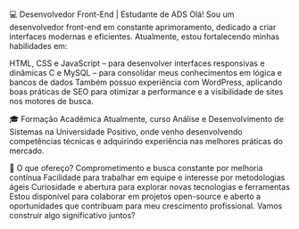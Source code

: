 💻 Desenvolvedor Front-End | Estudante de ADS
Olá! Sou um desenvolvedor front-end em constante aprimoramento, dedicado a criar interfaces modernas e eficientes. 
Atualmente, estou fortalecendo minhas habilidades em:

HTML, CSS e JavaScript – para desenvolver interfaces responsivas e dinâmicas
C e MySQL – para consolidar meus conhecimentos em lógica e bancos de dados
Também possuo experiência com WordPress, aplicando boas práticas de SEO para otimizar a performance e a visibilidade de sites nos motores de busca.

🎓 Formação Acadêmica
Atualmente, curso Análise e Desenvolvimento de Sistemas na Universidade Positivo, onde venho desenvolvendo competências técnicas e adquirindo experiência nas melhores práticas do mercado.

🚀 O que ofereço?
Comprometimento e busca constante por melhoria contínua
Facilidade para trabalhar em equipe e interesse por metodologias ágeis
Curiosidade e abertura para explorar novas tecnologias e ferramentas
Estou disponível para colaborar em projetos open-source e aberto a oportunidades que contribuam para meu crescimento profissional. Vamos construir algo significativo juntos?
